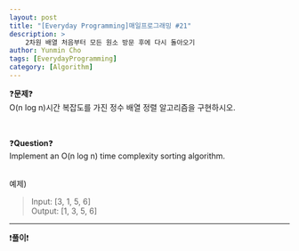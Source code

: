 ```yaml
---
layout: post
title: "[Everyday Programming]매일프로그래밍 #21"
description: >  
    2차원 배열 처음부터 모든 원소 방문 후에 다시 돌아오기
author: Yunmin Cho
tags: [EverydayProgramming]
category: [Algorithm]
---
```


❓__문제__❓  
O(n log n)시간 복잡도를 가진 정수 배열 정렬 알고리즘을 구현하시오.  

<br/>

❓__Question__❓  
Implement an O(n log n) time complexity sorting algorithm.  

<br/>
예제)  

> Input: [3, 1, 5, 6]  
  Output: [1, 3, 5, 6]  

* * *

❗__풀이__❗  